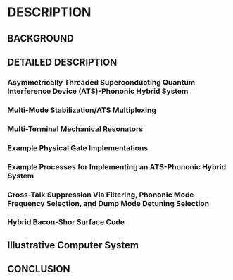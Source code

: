 # DESCRIPTION

## BACKGROUND

## DETAILED DESCRIPTION

### Asymmetrically Threaded Superconducting Quantum Interference Device (ATS)-Phononic Hybrid System

### Multi-Mode Stabilization/ATS Multiplexing

### Multi-Terminal Mechanical Resonators

### Example Physical Gate Implementations

### Example Processes for Implementing an ATS-Phononic Hybrid System

### Cross-Talk Suppression Via Filtering, Phononic Mode Frequency Selection, and Dump Mode Detuning Selection

### Hybrid Bacon-Shor Surface Code

## Illustrative Computer System

## CONCLUSION

